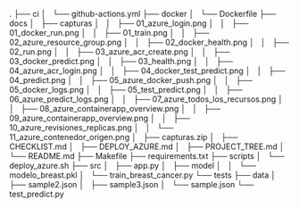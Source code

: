 .
├── ci
│   └── github-actions.yml
├── docker
│   └── Dockerfile
├── docs
│   ├── capturas
│   │   ├── 01_azure_login.png
│   │   ├── 01_docker_run.png
│   │   ├── 01_train.png
│   │   ├── 02_azure_resource_group.png
│   │   ├── 02_docker_health.png
│   │   ├── 02_run.png
│   │   ├── 03_azure_acr_create.png
│   │   ├── 03_docker_predict.png
│   │   ├── 03_health.png
│   │   ├── 04_azure_acr_login.png
│   │   ├── 04_docker_test_predict.png
│   │   ├── 04_predict.png
│   │   ├── 05_azure_docker_push.png
│   │   ├── 05_docker_logs.png
│   │   ├── 05_test_predict.png
│   │   ├── 06_azure_predict_logs.png
│   │   ├── 07_azure_todos_los_recursos.png
│   │   ├── 08_azure_containerapp_overview.png
│   │   ├── 09_azure_containerapp_overview.png
│   │   ├── 10_azure_revisiones_replicas.png
│   │   └── 11_azure_contenedor_origen.png
│   ├── capturas.zip
│   ├── CHECKLIST.md
│   ├── DEPLOY_AZURE.md
│   ├── PROJECT_TREE.md
│   └── README.md
├── Makefile
├── requirements.txt
├── scripts
│   └── deploy_azure.sh
├── src
│   ├── app.py
│   ├── model
│   │   └── modelo_breast.pkl
│   └── train_breast_cancer.py
└── tests
    ├── data
    │   ├── sample2.json
    │   ├── sample3.json
    │   └── sample.json
    └── test_predict.py
